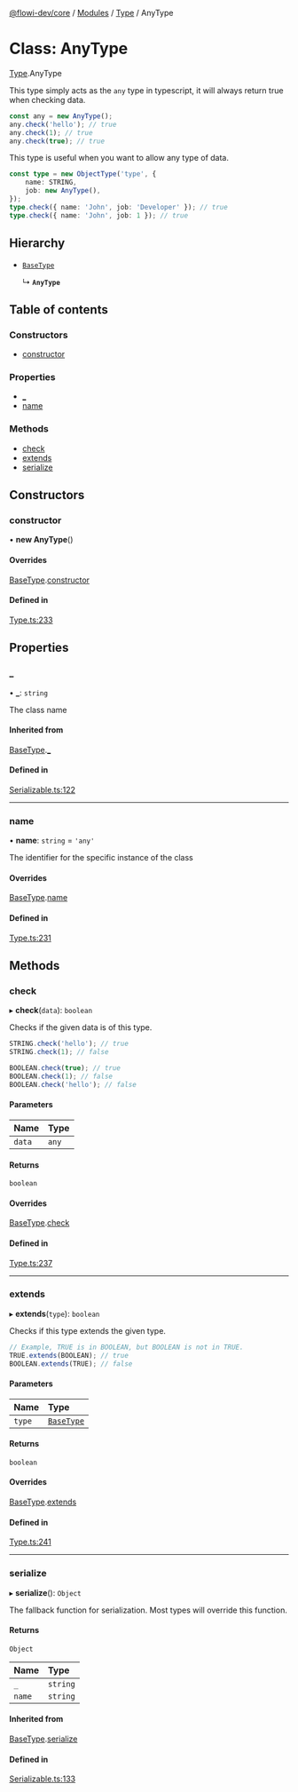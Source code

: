 [@flowi-dev/core](../README.md) / [Modules](../modules.md) / [Type](../modules/Type.md) / AnyType

# Class: AnyType

[Type](../modules/Type.md).AnyType

This type simply acts as the `any` type in typescript, it will always return true when checking data.
```ts
const any = new AnyType();
any.check('hello'); // true
any.check(1); // true
any.check(true); // true
```
This type is useful when you want to allow any type of data.
```ts
const type = new ObjectType('type', {
	name: STRING,
	job: new AnyType(),
});
type.check({ name: 'John', job: 'Developer' }); // true
type.check({ name: 'John', job: 1 }); // true
```

## Hierarchy

- [`BaseType`](Type.BaseType.md)

  ↳ **`AnyType`**

## Table of contents

### Constructors

- [constructor](Type.AnyType.md#constructor)

### Properties

- [\_](Type.AnyType.md#_)
- [name](Type.AnyType.md#name)

### Methods

- [check](Type.AnyType.md#check)
- [extends](Type.AnyType.md#extends)
- [serialize](Type.AnyType.md#serialize)

## Constructors

### constructor

• **new AnyType**()

#### Overrides

[BaseType](Type.BaseType.md).[constructor](Type.BaseType.md#constructor)

#### Defined in

[Type.ts:233](https://github.com/flowi-dev/core/blob/9f480f3/src/classes/Type.ts#L233)

## Properties

### \_

• **\_**: `string`

The class name

#### Inherited from

[BaseType](Type.BaseType.md).[_](Type.BaseType.md#_)

#### Defined in

[Serializable.ts:122](https://github.com/flowi-dev/core/blob/9f480f3/src/classes/Serializable.ts#L122)

___

### name

• **name**: `string` = `'any'`

The identifier for the specific instance of the class

#### Overrides

[BaseType](Type.BaseType.md).[name](Type.BaseType.md#name)

#### Defined in

[Type.ts:231](https://github.com/flowi-dev/core/blob/9f480f3/src/classes/Type.ts#L231)

## Methods

### check

▸ **check**(`data`): `boolean`

Checks if the given data is of this type.
```ts
STRING.check('hello'); // true
STRING.check(1); // false

BOOLEAN.check(true); // true
BOOLEAN.check(1); // false
BOOLEAN.check('hello'); // false
```

#### Parameters

| Name | Type |
| :------ | :------ |
| `data` | `any` |

#### Returns

`boolean`

#### Overrides

[BaseType](Type.BaseType.md).[check](Type.BaseType.md#check)

#### Defined in

[Type.ts:237](https://github.com/flowi-dev/core/blob/9f480f3/src/classes/Type.ts#L237)

___

### extends

▸ **extends**(`type`): `boolean`

Checks if this type extends the given type.

```ts
// Example, TRUE is in BOOLEAN, but BOOLEAN is not in TRUE.
TRUE.extends(BOOLEAN); // true
BOOLEAN.extends(TRUE); // false
```

#### Parameters

| Name | Type |
| :------ | :------ |
| `type` | [`BaseType`](Type.BaseType.md) |

#### Returns

`boolean`

#### Overrides

[BaseType](Type.BaseType.md).[extends](Type.BaseType.md#extends)

#### Defined in

[Type.ts:241](https://github.com/flowi-dev/core/blob/9f480f3/src/classes/Type.ts#L241)

___

### serialize

▸ **serialize**(): `Object`

The fallback function for serialization. Most types will override this function.

#### Returns

`Object`

| Name | Type |
| :------ | :------ |
| `_` | `string` |
| `name` | `string` |

#### Inherited from

[BaseType](Type.BaseType.md).[serialize](Type.BaseType.md#serialize)

#### Defined in

[Serializable.ts:133](https://github.com/flowi-dev/core/blob/9f480f3/src/classes/Serializable.ts#L133)
